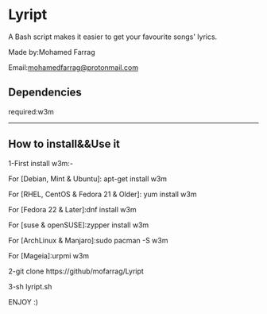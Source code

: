 # Lyript
A Bash script makes it easier to get your favourite songs' lyrics.

Made by:Mohamed Farrag 

Email:mohamedfarrag@protonmail.com

## Dependencies
 required:w3m
*****************************************
## How to install&&Use it

1-First install w3m:-

For [Debian, Mint & Ubuntu]: apt-get install w3m

For [RHEL, CentOS & Fedora 21 & Older]: yum install w3m

For [Fedora 22 & Later]:dnf install w3m

For [suse & openSUSE]:zypper install w3m

For [ArchLinux & Manjaro]:sudo pacman -S w3m

For [Mageia]:urpmi w3m

2-git clone https://github/mofarrag/Lyript

3-sh lyript.sh  


ENJOY :)

